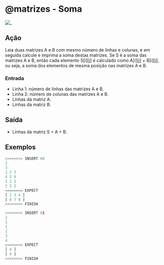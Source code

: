 # @matrizes - Soma

![_](https://raw.githubusercontent.com/qxcodefup/arcade/master/base/matrizes/cover.jpg)

## Ação

Leia duas matrizes A e B com mesmo número de linhas e colunas, e em seguida calcule e imprima a soma destas matrizes. Se S é a soma das matrizes A e B, então cada elemento S\[i\]\[j\] é calculado como A\[i\]\[j\] + B\[i\]\[j\], ou seja, a soma dos elementos de mesma posição nas matrizes A e B.

### Entrada

- Linha 1: número de linhas das matrizes A e B.  
- Linha 2: número de colunas das matrizes A e B.  
- Linhas da matriz A.  
- Linhas da matriz B.

## Saída

- Linhas da matriz S = A + B.

## Exemplos

``` py
>>>>>>>> INSERT 00
2
3
1 2 3
4 5 6
1 1 1
2 2 2
======== EXPECT
[ 2 3 4 ]
[ 6 7 8 ]
<<<<<<<< FINISH
```

```py
>>>>>>>> INSERT 01
2
1
1
2
3
4
======== EXPECT
[ 4 ]
[ 6 ]
<<<<<<<< FINISH
```
